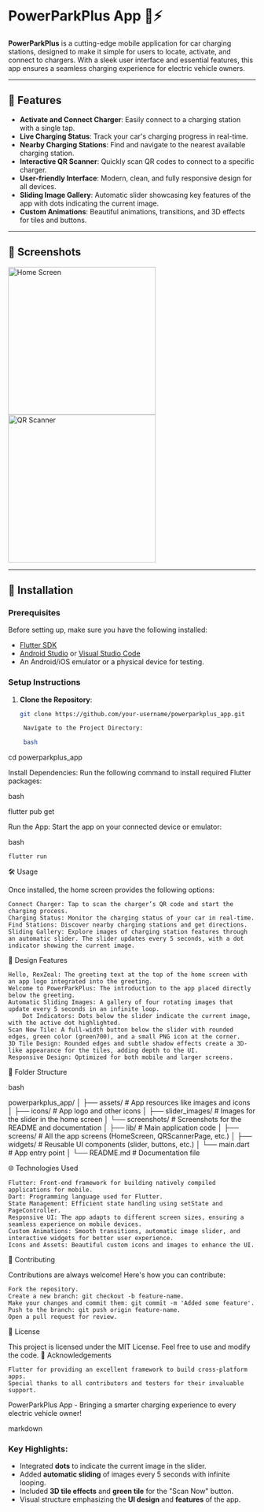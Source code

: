 # PowerParkPlus App 🚗⚡

**PowerParkPlus** is a cutting-edge mobile application for car charging stations, designed to make it simple for users to locate, activate, and connect to chargers. With a sleek user interface and essential features, this app ensures a seamless charging experience for electric vehicle owners.

---

## 🌟 Features
- **Activate and Connect Charger**: Easily connect to a charging station with a single tap.
- **Live Charging Status**: Track your car's charging progress in real-time.
- **Nearby Charging Stations**: Find and navigate to the nearest available charging station.
- **Interactive QR Scanner**: Quickly scan QR codes to connect to a specific charger.
- **User-friendly Interface**: Modern, clean, and fully responsive design for all devices.
- **Sliding Image Gallery**: Automatic slider showcasing key features of the app with dots indicating the current image.
- **Custom Animations**: Beautiful animations, transitions, and 3D effects for tiles and buttons.

---

## 📱 Screenshots

<img src="assets/screenshots/home_screen.png" alt="Home Screen" width="300"/> 
<img src="assets/screenshots/qr_scanner.png" alt="QR Scanner" width="300"/>

---

## 🚀 Installation

### Prerequisites
Before setting up, make sure you have the following installed:
- [Flutter SDK](https://flutter.dev/docs/get-started/install)
- [Android Studio](https://developer.android.com/studio) or [Visual Studio Code](https://code.visualstudio.com/)
- An Android/iOS emulator or a physical device for testing.

### Setup Instructions

1. **Clone the Repository**:
   ```bash
   git clone https://github.com/your-username/powerparkplus_app.git

    Navigate to the Project Directory:

    bash

cd powerparkplus_app

Install Dependencies: Run the following command to install required Flutter packages:

bash

flutter pub get

Run the App: Start the app on your connected device or emulator:

bash

    flutter run

🛠️ Usage

Once installed, the home screen provides the following options:

    Connect Charger: Tap to scan the charger’s QR code and start the charging process.
    Charging Status: Monitor the charging status of your car in real-time.
    Find Stations: Discover nearby charging stations and get directions.
    Sliding Gallery: Explore images of charging station features through an automatic slider. The slider updates every 5 seconds, with a dot indicator showing the current image.

🎨 Design Features

    Hello, RexZeal: The greeting text at the top of the home screen with an app logo integrated into the greeting.
    Welcome to PowerParkPlus: The introduction to the app placed directly below the greeting.
    Automatic Sliding Images: A gallery of four rotating images that update every 5 seconds in an infinite loop.
        Dot Indicators: Dots below the slider indicate the current image, with the active dot highlighted.
    Scan Now Tile: A full-width button below the slider with rounded edges, green color (green700), and a small PNG icon at the corner.
    3D Tile Design: Rounded edges and subtle shadow effects create a 3D-like appearance for the tiles, adding depth to the UI.
    Responsive Design: Optimized for both mobile and larger screens.

📂 Folder Structure

bash

powerparkplus_app/
│
├── assets/                   # App resources like images and icons
│   ├── icons/                # App logo and other icons
│   ├── slider_images/        # Images for the slider in the home screen
│   └── screenshots/          # Screenshots for the README and documentation
│
├── lib/                      # Main application code
│   ├── screens/              # All the app screens (HomeScreen, QRScannerPage, etc.)
│   ├── widgets/              # Reusable UI components (slider, buttons, etc.)
│   └── main.dart             # App entry point
│
└── README.md                 # Documentation file

🌐 Technologies Used

    Flutter: Front-end framework for building natively compiled applications for mobile.
    Dart: Programming language used for Flutter.
    State Management: Efficient state handling using setState and PageController.
    Responsive UI: The app adapts to different screen sizes, ensuring a seamless experience on mobile devices.
    Custom Animations: Smooth transitions, automatic image slider, and interactive widgets for better user experience.
    Icons and Assets: Beautiful custom icons and images to enhance the UI.

🤝 Contributing

Contributions are always welcome! Here's how you can contribute:

    Fork the repository.
    Create a new branch: git checkout -b feature-name.
    Make your changes and commit them: git commit -m 'Added some feature'.
    Push to the branch: git push origin feature-name.
    Open a pull request for review.

📄 License

This project is licensed under the MIT License. Feel free to use and modify the code.
🙌 Acknowledgements

    Flutter for providing an excellent framework to build cross-platform apps.
    Special thanks to all contributors and testers for their invaluable support.

PowerParkPlus App - Bringing a smarter charging experience to every electric vehicle owner!

markdown


### Key Highlights:
- Integrated **dots** to indicate the current image in the slider.
- Added **automatic sliding** of images every 5 seconds with infinite looping.
- Included **3D tile effects** and **green tile** for the "Scan Now" button.
- Visual structure emphasizing the **UI design** and **features** of the app.
